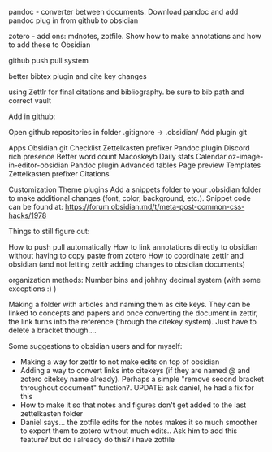 pandoc - converter between documents. Download pandoc and add pandoc plug in from github to obsidian

zotero - add ons: mdnotes, zotfile. Show how to make annotations and how to add these to Obsidian

github push pull system

better bibtex plugin and cite key changes

using Zettlr for final citations and bibliography. be sure to bib path and correct vault


Add in github:

Open github repositories in folder
.gitignore -> .obsidian/ 
Add plugin git



Apps
Obsidian git
Checklist
Zettelkasten prefixer
Pandoc plugin
Discord rich presence
Better word count
Macoskeyb
Daily stats
Calendar
oz-image-in-editor-obsidian
Pandoc plugin
Advanced tables
Page preview
Templates
Zettelkasten prefixer
Citations

Customization
Theme plugins
Add a snippets folder to your .obsidian folder to make additional changes (font, color, background, etc.). Snippet code can be found at: https://forum.obsidian.md/t/meta-post-common-css-hacks/1978

Things to still figure out:

How to push pull automatically
How to link annotations directly to obsidian without having to copy paste from zotero
How to coordinate zettlr and obsidian (and not letting zettlr adding changes to obsidian documents)


organization methods:
Number bins and johhny decimal system (with some exceptions :) )

Making a folder with articles and naming them as cite keys. They can be linked to concepts and papers and once converting the document in zettlr, the link turns into the reference (through the citekey system). Just have to delete a bracket though....



Some suggestions to obsidian users and for myself:
- Making a way for zettlr to not make edits on top of obsidian
- Adding a way to convert links into citekeys (if they are named @ and zotero citekey name already). Perhaps a simple "remove second bracket throughout document" function?. UPDATE: ask daniel, he had a fix for this
- How to make it so that notes and figures don't get added to the last zettelkasten folder 
-  Daniel says... the zotfile edits for the notes makes it so much smoother to export them to zotero without much edits.. Ask him to add this feature? but do i already do this? i have zotfile

